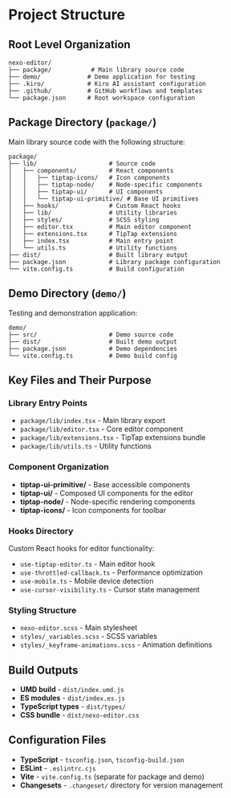 # Project Structure

## Root Level Organization
```
nexo-editor/
├── package/           # Main library source code
├── demo/             # Demo application for testing
├── .kiro/            # Kiro AI assistant configuration
├── .github/          # GitHub workflows and templates
└── package.json      # Root workspace configuration
```

## Package Directory (`package/`)
Main library source code with the following structure:

```
package/
├── lib/                    # Source code
│   ├── components/         # React components
│   │   ├── tiptap-icons/   # Icon components
│   │   ├── tiptap-node/    # Node-specific components
│   │   ├── tiptap-ui/      # UI components
│   │   └── tiptap-ui-primitive/ # Base UI primitives
│   ├── hooks/              # Custom React hooks
│   ├── lib/                # Utility libraries
│   ├── styles/             # SCSS styling
│   ├── editor.tsx          # Main editor component
│   ├── extensions.tsx      # TipTap extensions
│   ├── index.tsx           # Main entry point
│   └── utils.ts            # Utility functions
├── dist/                   # Built library output
├── package.json            # Library package configuration
└── vite.config.ts          # Build configuration
```

## Demo Directory (`demo/`)
Testing and demonstration application:

```
demo/
├── src/                    # Demo source code
├── dist/                   # Built demo output
├── package.json            # Demo dependencies
└── vite.config.ts          # Demo build config
```

## Key Files and Their Purpose

### Library Entry Points
- `package/lib/index.tsx` - Main library export
- `package/lib/editor.tsx` - Core editor component
- `package/lib/extensions.tsx` - TipTap extensions bundle
- `package/lib/utils.ts` - Utility functions

### Component Organization
- **tiptap-ui-primitive/** - Base accessible components
- **tiptap-ui/** - Composed UI components for the editor
- **tiptap-node/** - Node-specific rendering components
- **tiptap-icons/** - Icon components for toolbar

### Hooks Directory
Custom React hooks for editor functionality:
- `use-tiptap-editor.ts` - Main editor hook
- `use-throttled-callback.ts` - Performance optimization
- `use-mobile.ts` - Mobile device detection
- `use-cursor-visibility.ts` - Cursor state management

### Styling Structure
- `nexo-editor.scss` - Main stylesheet
- `styles/_variables.scss` - SCSS variables
- `styles/_keyframe-animations.scss` - Animation definitions

## Build Outputs
- **UMD build** - `dist/index.umd.js`
- **ES modules** - `dist/index.es.js`
- **TypeScript types** - `dist/types/`
- **CSS bundle** - `dist/nexo-editor.css`

## Configuration Files
- **TypeScript** - `tsconfig.json`, `tsconfig-build.json`
- **ESLint** - `.eslintrc.cjs`
- **Vite** - `vite.config.ts` (separate for package and demo)
- **Changesets** - `.changeset/` directory for version management